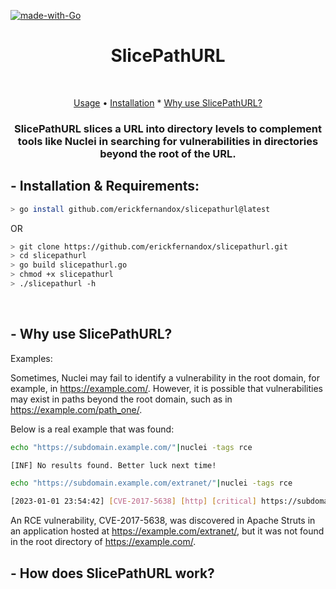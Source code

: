[![made-with-Go](https://img.shields.io/badge/made%20with-Go-brightgreen.svg)](http://golang.org)
<h1 align="center">SlicePathURL</h1> <br>

<p align="center">
  <a href="#--usage--explanation">Usage</a> •
  <a href="#--installation--requirements">Installation</a> *
  <a href="#--why">Why use SlicePathURL?</a>
</p>

<h3 align="center">SlicePathURL slices a URL into directory levels to complement tools like Nuclei in searching for vulnerabilities in directories beyond the root of the URL.</h3>


## - Installation & Requirements:

```bash
> go install github.com/erickfernandox/slicepathurl@latest
```
OR
```bash
> git clone https://github.com/erickfernandox/slicepathurl.git
> cd slicepathurl
> go build slicepathurl.go
> chmod +x slicepathurl
> ./slicepathurl -h
```
<br>

## - Why use SlicePathURL?

Examples:

Sometimes, Nuclei may fail to identify a vulnerability in the root domain, for example, in https://example.com/. However, it is possible that vulnerabilities may exist in paths beyond the root domain, such as in https://example.com/path_one/. 

Below is a real example that was found:

```bash
echo "https://subdomain.example.com/"|nuclei -tags rce

[INF] No results found. Better luck next time!
```

```bash
echo "https://subdomain.example.com/extranet/"|nuclei -tags rce

[2023-01-01 23:54:42] [CVE-2017-5638] [http] [critical] https://subdomain.example.com/extranet/
```

An RCE vulnerability, CVE-2017-5638, was discovered in Apache Struts in an application hosted at https://example.com/extranet/, but it was not found in the root directory of https://example.com/.


## - How does SlicePathURL work?


